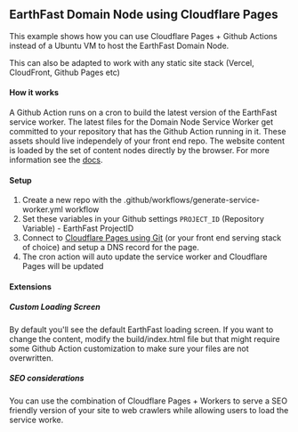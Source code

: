 ## EarthFast Domain Node using Cloudflare Pages

This example shows how you can use Cloudflare Pages + Github Actions instead of a Ubuntu VM to host the EarthFast Domain Node.

This can also be adapted to work with any static site stack (Vercel, CloudFront, Github Pages etc)

#### How it works
A Github Action runs on a cron to build the latest version of the EarthFast service worker. The latest files for the Domain Node Service Worker get committed to your repository that has the Github Action running in it. These assets should live independely of your front end repo. The website content is loaded by the set of content nodes directly by the browser. For more information see the [docs](https://docs.earthfast.com/overview/architecture-overview).

#### Setup
1. Create a new repo with the .github/workflows/generate-service-worker.yml workflow
2. Set these variables in your Github settings
    `PROJECT_ID` (Repository Variable) - EarthFast ProjectID
3. Connect to [Cloudflare Pages using Git](https://developers.cloudflare.com/pages/framework-guides/deploy-anything/#deploy-with-cloudflare-pages) (or your front end serving stack of choice) and setup a DNS record for the page.
4. The cron action will auto update the service worker and Cloudflare Pages will be updated


#### Extensions

##### Custom Loading Screen

By default you'll see the default EarthFast loading screen. If you want to change the content, modify the build/index.html file but that might require some Github Action customization to make sure your files are not overwritten.

##### SEO considerations

You can use the combination of Cloudflare Pages + Workers to serve a SEO friendly version of your site to web crawlers while allowing users to load the service worke.